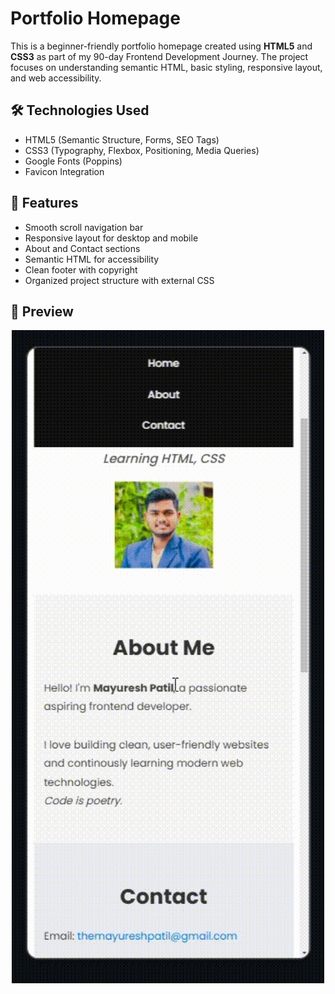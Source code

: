 # Portfolio Homepage 

This is a beginner-friendly portfolio homepage created using **HTML5** and **CSS3** as part of my 90-day Frontend Development Journey. The project focuses on understanding semantic HTML, basic styling, responsive layout, and web accessibility.

## 🛠️ Technologies Used

- HTML5 (Semantic Structure, Forms, SEO Tags)
- CSS3 (Typography, Flexbox, Positioning, Media Queries)
- Google Fonts (Poppins)
- Favicon Integration

## 📱 Features

- Smooth scroll navigation bar
- Responsive layout for desktop and mobile
- About and Contact sections
- Semantic HTML for accessibility
- Clean footer with copyright
- Organized project structure with external CSS

## 📸 Preview

<p align="center">
  <img src="assets/portfolio-homepage.gif" alt="Portfolio Demo" width="500"/>
</p>


